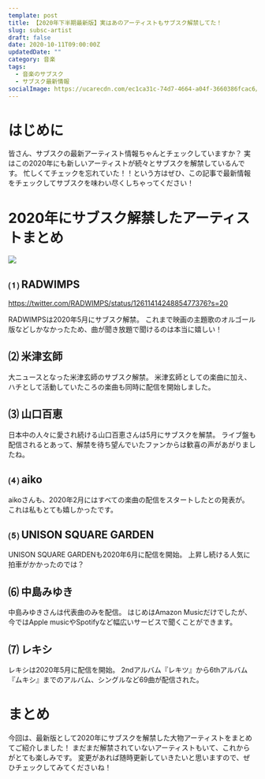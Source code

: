 ```yaml
---
template: post
title: 【2020年下半期最新版】実はあのアーティストもサブスク解禁してた！
slug: subsc-artist
draft: false
date: 2020-10-11T09:00:00Z
updatedDate: ""
category: 音楽
tags:
  - 音楽のサブスク
  - サブスク最新情報
socialImage: https://ucarecdn.com/ec1ca31c-74d7-4664-a04f-3660386fcac6/
---
```


# はじめに

皆さん、サブスクの最新アーティスト情報ちゃんとチェックしていますか？
実はこの2020年にも新しいアーティストが続々とサブスクを解禁しているんです。
忙しくてチェックを忘れていた！！という方はぜひ、この記事で最新情報をチェックしてサブスクを味わい尽くしちゃってください！

# 2020年にサブスク解禁したアーティストまとめ

![](https://ucarecdn.com/80f8ef12-29b4-412b-b9d6-783c67ff27b4/)

## ⑴ RADWIMPS

https://twitter.com/RADWIMPS/status/1261141424885477376?s=20

RADWIMPSは2020年5月にサブスク解禁。
これまで映画の主題歌のオルゴール版などしかなかったため、曲が聞き放題で聞けるのは本当に嬉しい！

## ⑵ 米津玄師
大ニュースとなった米津玄師のサブスク解禁。
米津玄師としての楽曲に加え、ハチとして活動していたころの楽曲も同時に配信を開始しました。

## ⑶ 山口百恵
日本中の人々に愛され続ける山口百恵さんは5月にサブスクを解禁。
ライブ盤も配信されるとあって、解禁を待ち望んでいたファンからは歓喜の声があがりましたね。

## ⑷ aiko
aikoさんも、2020年2月にはすべての楽曲の配信をスタートしたとの発表が。
これは私もとても嬉しかったです。

## ⑸ UNISON SQUARE GARDEN
UNISON SQUARE GARDENも2020年6月に配信を開始。
上昇し続ける人気に拍車がかかったのでは？

## ⑹ 中島みゆき
中島みゆきさんは代表曲のみを配信。
はじめはAmazon Musicだけでしたが、今ではApple musicやSpotifyなど幅広いサービスで聞くことができます。

## ⑺ レキシ
レキシは2020年5月に配信を開始。
2ndアルバム『レキツ』から6thアルバム『ムキシ』までのアルバム、シングルなど69曲が配信された。

# まとめ
今回は、最新版として2020年にサブスクを解禁した大物アーティストをまとめてご紹介しました！
まだまだ解禁されていないアーティストもいて、これからがとても楽しみです。
変更があれば随時更新していきたいと思いますので、ぜひチェックしてみてくださいね！

